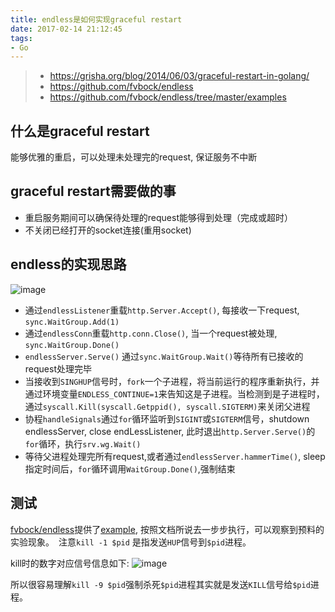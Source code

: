 ```yaml
---
title: endless是如何实现graceful restart
date: 2017-02-14 21:12:45
tags:
- Go
---
```


> - https://grisha.org/blog/2014/06/03/graceful-restart-in-golang/
> - https://github.com/fvbock/endless
> - https://github.com/fvbock/endless/tree/master/examples

## 什么是graceful restart
能够优雅的重启，可以处理未处理完的request, 保证服务不中断

## graceful restart需要做的事
- 重启服务期间可以确保待处理的request能够得到处理（完成或超时）
- 不关闭已经打开的socket连接(重用socket)

<!-- more -->

## endless的实现思路

![image](https://cloud.githubusercontent.com/assets/5611286/22914327/e0cf3e9a-f2aa-11e6-86c7-d8379e425827.png)


- 通过`endlessListener`重载`http.Server.Accept()`, 每接收一下request, `sync.WaitGroup.Add(1)`
- 通过`endlessConn`重载`http.conn.Close()`, 当一个request被处理, `sync.WaitGroup.Done()`
- `endlessServer.Serve()` 通过`sync.WaitGroup.Wait()`等待所有已接收的request处理完毕
- 当接收到`SINGHUP`信号时，`fork`一个子进程，将当前运行的程序重新执行，并通过环境变量`ENDLESS_CONTINUE=1`来告知这是子进程。当检测到是子进程时，通过`syscall.Kill(syscall.Getppid(), syscall.SIGTERM)`来关闭父进程
- 协程`handleSignals`通过`for`循环监听到`SIGINT`或`SIGTERM`信号，shutdown endlessServer, close endLessListener, 此时退出`http.Server.Serve()`的`for`循环，执行`srv.wg.Wait()`
- 等待父进程处理完所有request,或者通过`endlessServer.hammerTime()`, sleep指定时间后，`for`循环调用`WaitGroup.Done()`,强制结束


## 测试

[fvbock/endless](https://github.com/fvbock/endless)提供了[example](https://github.com/fvbock/endless/tree/master/examples), 按照文档所说去一步步执行，可以观察到预料的实验现象。　注意`kill -1 $pid` 是指发送`HUP`信号到`$pid`进程。

kill时的数字对应信号信息如下:
![image](https://cloud.githubusercontent.com/assets/5611286/22914948/b8f28784-f2ae-11e6-9f5c-a760110f0e78.png)

所以很容易理解`kill -9 $pid`强制杀死`$pid`进程其实就是发送`KILL`信号给`$pid`进程。

